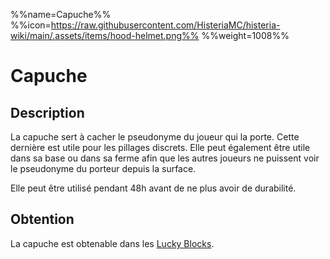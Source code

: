 %%name=Capuche%%
%%icon=https://raw.githubusercontent.com/HisteriaMC/histeria-wiki/main/.assets/items/hood-helmet.png%%
%%weight=1008%%

# Capuche

## Description
La capuche sert à cacher le pseudonyme du joueur qui la porte. Cette dernière est utile pour les pillages discrets.
Elle peut également être utile dans sa base ou dans sa ferme afin que les autres joueurs ne puissent voir le pseudonyme du porteur depuis la surface.

Elle peut être utilisé pendant 48h avant de ne plus avoir de durabilité.

## Obtention
La capuche est obtenable dans les [Lucky Blocks](https://histeria.fr/wiki/blocs/lucky-block).
